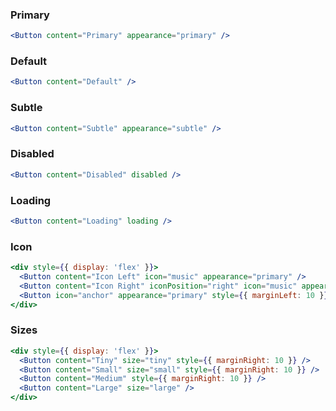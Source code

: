 ### Primary
```jsx
<Button content="Primary" appearance="primary" />
```

### Default
```jsx
<Button content="Default" />
```

### Subtle
```jsx
<Button content="Subtle" appearance="subtle" />
```

### Disabled
```jsx
<Button content="Disabled" disabled />
```

### Loading
```jsx
<Button content="Loading" loading />
```

### Icon
```jsx
<div style={{ display: 'flex' }}>
  <Button content="Icon Left" icon="music" appearance="primary" />
  <Button content="Icon Right" iconPosition="right" icon="music" appearance="primary" style={{ marginLeft: 10 }} />
  <Button icon="anchor" appearance="primary" style={{ marginLeft: 10 }} />
</div>
```

### Sizes
```jsx
<div style={{ display: 'flex' }}>
  <Button content="Tiny" size="tiny" style={{ marginRight: 10 }} />
  <Button content="Small" size="small" style={{ marginRight: 10 }} />
  <Button content="Medium" style={{ marginRight: 10 }} />
  <Button content="Large" size="large" />
</div>
```
